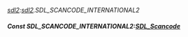 _[sdl2](../../modules/sdl2/sdl2-module.md):[sdl2](../../modules/sdl2/sdl2-module.md).SDL\_SCANCODE\_INTERNATIONAL2_
##### Const SDL\_SCANCODE\_INTERNATIONAL2:[SDL_Scancode](../../modules/sdl2/sdl2-sdl_scancode.md)
